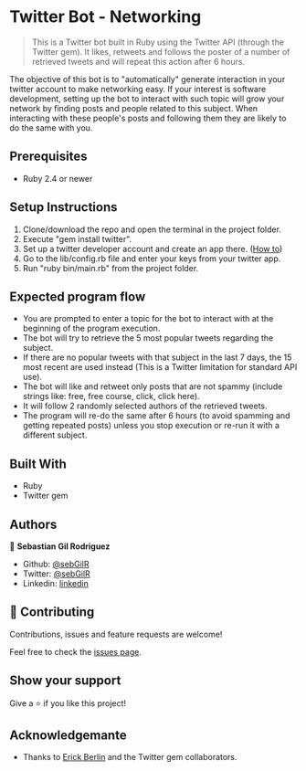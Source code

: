 # Twitter Bot - Networking

> This is a Twitter bot built in Ruby using the Twitter API (through the Twitter gem). It likes, retweets and follows the poster of a number of retrieved tweets and will repeat this action after 6 hours.

The objective of this bot is to "automatically" generate interaction in your twitter account to make networking easy. If your interest is software development, setting up the bot to interact with such topic will grow your network by finding posts and people related to this subject. When interacting with these people's posts and following them they are likely to do the same with you.

## Prerequisites

- Ruby 2.4 or newer

## Setup Instructions

1. Clone/download the repo and open the terminal in the project folder.
2. Execute "gem install twitter".
3. Set up a twitter developer account and create an app there. ([How to](https://www.extly.com/docs/autotweetng_joocial/tutorials/how-to-auto-post-from-joomla-to-twitter/apply-for-a-twitter-developer-account/#apply-for-a-developer-account))
4. Go to the lib/config.rb file and enter your keys from your twitter app.
5. Run "ruby bin/main.rb" from the project folder.

## Expected program flow

- You are prompted to enter a topic for the bot to interact with at the beginning of the program execution.
- The bot will try to retrieve the 5 most popular tweets regarding the subject.
- If there are no popular tweets with that subject in the last 7 days, the 15 most recent are used instead (This is a Twitter limitation for standard API use).
- The bot will like and retweet only posts that are not spammy (include strings like: free, free course, click, click here).
- It will follow 2 randomly selected authors of the retrieved tweets.
- The program will re-do the same after 6 hours (to avoid spamming and getting repeated posts) unless you stop execution or re-run it with a different subject.

## Built With

- Ruby
- Twitter gem

## Authors

👤 **Sebastian Gil Rodriguez**

- Github: [@sebGilR](https://github.com/sebGilR)
- Twitter: [@sebGilR](https://twitter.com/sebGilR)
- Linkedin: [linkedin](https://www.linkedin.com/in/sebastiangilrodriguez)

## 🤝 Contributing

Contributions, issues and feature requests are welcome!

Feel free to check the [issues page](issues/).

## Show your support

Give a ⭐️ if you like this project!

## Acknowledgemante

- Thanks to [Erick Berlin](https://github.com/sferik) and the Twitter gem collaborators.
